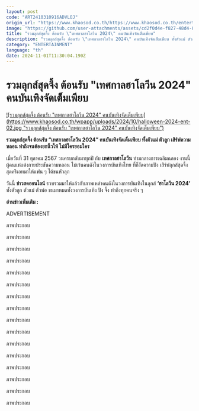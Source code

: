 ```yaml
---
layout: post
code: "ART2410310916ADVLOJ"
origin_url: "https://www.khaosod.co.th/https://www.khaosod.co.th/entertainment/news_9484675"
image: "https://github.com/user-attachments/assets/cd2f0d4e-f827-48d4-8ac4-07fe4fb8e5e2"
title: "รวมลุกส์สุดจึ้ง ต้อนรับ \"เทศกาลฮาโลวีน 2024\" คนบันเทิงจัดเต็มเพียบ"
description: "รวมลุกส์สุดจึ้ง ต้อนรับ \"เทศกาลฮาโลวีน 2024\" คนบันเทิงจัดเต็มเพียบ ทั้งตัวแม่ ตัวลูก เสิร์ฟความหลอน ทำถึงจนต้องยกนิ้วให้ ไม่มีใครยอมใคร"
category: "ENTERTAINMENT"
language: "th"
date: 2024-11-01T11:30:04.190Z
---
```


# รวมลุกส์สุดจึ้ง ต้อนรับ "เทศกาลฮาโลวีน 2024" คนบันเทิงจัดเต็มเพียบ

[![รวมลุกส์สุดจึ้ง ต้อนรับ "เทศกาลฮาโลวีน 2024" คนบันเทิงจัดเต็มเพียบ](https://www.khaosod.co.th/wpapp/uploads/2024/10/halloween-2024-ent-02.jpg "รวมลุกส์สุดจึ้ง ต้อนรับ "เทศกาลฮาโลวีน 2024" คนบันเทิงจัดเต็มเพียบ")](https://www.khaosod.co.th/wpapp/uploads/2024/10/halloween-2024-ent-02.jpg)

**รวมลุกส์สุดจึ้ง ต้อนรับ “เทศกาลฮาโลวีน 2024” คนบันเทิงจัดเต็มเพียบ ทั้งตัวแม่ ตัวลูก เสิร์ฟความหลอน ทำถึงจนต้องยกนิ้วให้ ไม่มีใครยอมใคร**

เมื่อวันที่ 31 ตุลาคม 2567 วนครบกลับมาทุกปี กับ **เทศกาลฮาโลวีน** ท่ามกลางการเฉลิมฉลอง งานนี้ผู้คนแห่แต่งกายประชันความหลอน ไม่เว้นคนดังในวงการบันเทิงไทย ที่ก็งัดความปัง เสิร์ฟลุกส์สุดจึ้งสุดครีเอทมาให้แฟน ๆ ได้ขนหัวลุก

วันนี้ **ข่าวสดออนไลน์** รวบรวมมาให้แล้วกับภาพเหล่าคนดังในวงการบันเทิงในลุกส์ **‘ฮาโลวีน 2024’** ทั้งตัวลูก ตัวแม่ ตัวพ่อ ขนมาหมดทั้งวงการบันเทิง ปัง จึ้ง ทำถึงทุกคนจริง ๆ

**อ่านข่าวเพิ่มเติม :**

ADVERTISEMENT

ภาพประกอบ

ภาพประกอบ

ภาพประกอบ

ภาพประกอบ

ภาพประกอบ

ภาพประกอบ

ภาพประกอบ

ภาพประกอบ

ภาพประกอบ

ภาพประกอบ

ภาพประกอบ

ภาพประกอบ

ภาพประกอบ

ภาพประกอบ

ภาพประกอบ

ภาพประกอบ